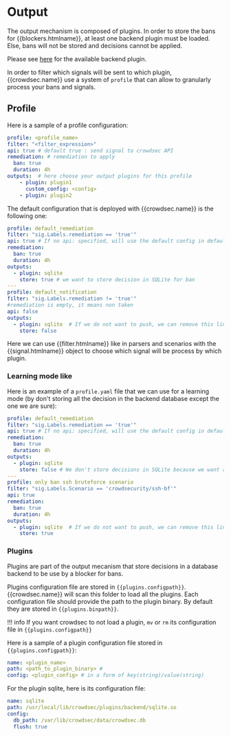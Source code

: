 # Output

The output mechanism is composed of plugins. In order to store the bans for {{blockers.htmlname}}, at least one backend plugin must be loaded. Else, bans will not be stored and decisions cannot be applied. 

Please see [here](https://github.com/crowdsecurity/crowdsec/tree/master/plugins/backend) for the available backend plugin.

In order to filter which signals will be sent to which plugin, {{crowdsec.name}} use a system of `profile` that can allow to granularly process your bans and signals.

## Profile

Here is a sample of a profile configuration:

```yaml
profile: <profile_name>
filter: "<filter_expression>"
api: true # default true : send signal to crowdsec API
remediation: # remediation to apply
  ban: true
  duration: 4h
outputs:  # here choose your output plugins for this profile
    - plugin: plugin1
      custom_config: <config>
    - plugin: plugin2

```

The default configuration that is deployed with {{crowdsec.name}} is the following one:
```yaml
profile: default_remediation
filter: "sig.Labels.remediation == 'true'"
api: true # If no api: specified, will use the default config in default.yaml
remediation:
  ban: true
  duration: 4h
outputs:
  - plugin: sqlite
    store: true # we want to store decision in SQLite for ban
---
profile: default_notification
filter: "sig.Labels.remediation != 'true'"
#remediation is empty, it means non taken
api: false
outputs:
  - plugin: sqlite  # If we do not want to push, we can remove this line and the next one
    store: false
```

Here we can use {{filter.htmlname}} like in parsers and scenarios with the {{signal.htmlname}} object to choose which signal will be process by which plugin.

### Learning mode like

Here is an example of a `profile.yaml` file that we can use for a learning mode (by don't storing all the decision in the backend database except the one we are sure):
```yaml
profile: default_remediation
filter: "sig.Labels.remediation == 'true'"
api: true # If no api: specified, will use the default config in default.yaml
remediation:
  ban: true
  duration: 4h
outputs:
  - plugin: sqlite
    store: false # We don't store decisions in SQLite because we want a learning mode
---
profile: only ban ssh bruteforce scenario
filter: "sig.Labels.Scenario == 'crowdsecurity/ssh-bf'"
api: true
remediation:
  ban: true
  duration: 4h
outputs:
  - plugin: sqlite  # If we do not want to push, we can remove this line and the next one
    store: true
```

### Plugins

Plugins are part of the output mecanism that store decisions in a database backend to be use by a blocker for bans.

Plugins configuration file are stored in `{{plugins.configpath}}`. {{crowdsec.name}} will scan this folder to load all the plugins. Each configuration file should provide the path to the plugin binary. By default they are stored in `{{plugins.binpath}}`.

!!! info
        If you want crowdsec to not load a plugin, `mv` or `rm` its configuration file in `{{plugins.configpath}}`

Here is a sample of a plugin configuration file stored in `{{plugins.configpath}}`:
```yaml
name: <plugin_name>
path: <path_to_plugin_binary> # 
config: <plugin_config> # in a form of key(string)/value(string)
```

For the plugin sqlite, here is its configuration file:
```yaml
name: sqlite
path: /usr/local/lib/crowdsec/plugins/backend/sqlite.so
config:
  db_path: /var/lib/crowdsec/data/crowdsec.db
  flush: true
```

